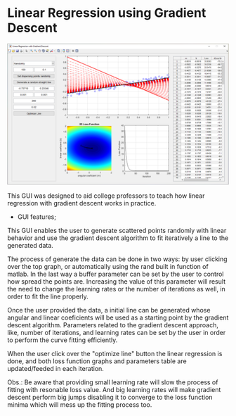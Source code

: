 # Linear Regression using Gradient Descent

![overview](https://github.com/fcastro25/Linear-regression-using-gradient-descent/blob/main/Sem%20t%C3%ADtulo.png?raw=true)

This GUI was designed to aid college professors to teach how linear regression with gradient descent works in practice.

- GUI features;

This GUI enables the user to generate scattered points randomly with linear behavior and use the gradient descent algorithm to fit iteratively a line to the generated data.

The process of generate the data can be done in two ways: by user clicking over the top graph, or automatically using the rand built in function of matlab. In the last way a buffer parameter can be set by the user to control how spread the points are. Increasing the value of this parameter will result the need to change the learning rates or the number of iterations as well, in order to fit the line properly.

Once the user provided the data, a initial line can be generated whose angular and linear coeficients will be used as a starting point by the gradient descent algorithm. Parameters related to the gradient descent approach, like, number of iterations, and learning rates can be set by the user in order to perform the curve fitting efficiently.

When the user click over the "optimize line" button the linear regression is done, and both loss function graphs and parameters table are updated/feeded in each iteration.

Obs.: Be aware that providing small learning rate will slow the process of fitting with resonable loss value. And big learning rates will make gradient descent perform big jumps disabling it to converge to the loss function minima which will mess up the fitting process too.
